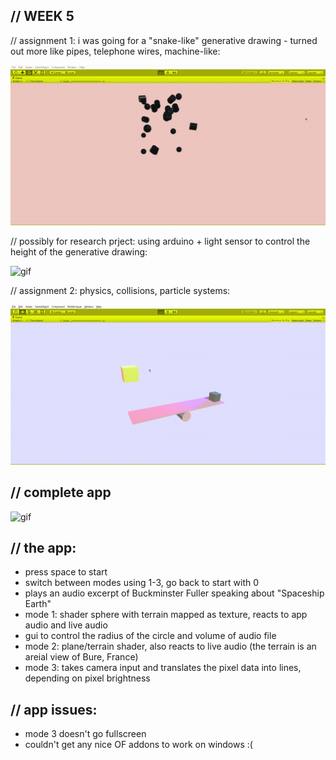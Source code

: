 ## // WEEK 5

// assignment 1: i was going for a "snake-like" generative drawing - turned out more like pipes, telephone wires, machine-like:

![gif](https://github.com/sonya-irsay/creativecode/blob/master/WEEK_05/w5_assignment_1.gif "assignment 1")

// possibly for research prject: using arduino + light sensor to control the height of the generative drawing:

![gif](https://github.com/sonya-irsay/creativecode/blob/master/WEEK_05/w5_assignment_1_sensor.gif "research project?")

// assignment 2: physics, collisions, particle systems:

![gif](https://github.com/sonya-irsay/creativecode/blob/master/WEEK_05/w5_assignment2.gif "assignment 2")

## // complete app
![gif](https://github.com/sonya-irsay/creativecode/blob/master/WEEK_05/complete_app.gif "complete app")

## // the app:
- press space to start
- switch between modes using 1-3, go back to start with 0
- plays an audio excerpt of Buckminster Fuller speaking about "Spaceship Earth"
- mode 1: shader sphere with terrain mapped as texture, reacts to app audio and live audio
- gui to control the radius of the circle and volume of audio file
- mode 2: plane/terrain shader, also reacts to live audio (the terrain is an areial view of Bure, France)
- mode 3: takes camera input and translates the pixel data into lines, depending on pixel brightness

## // app issues:
- mode 3 doesn't go fullscreen
- couldn't get any nice OF addons to work on windows :(
